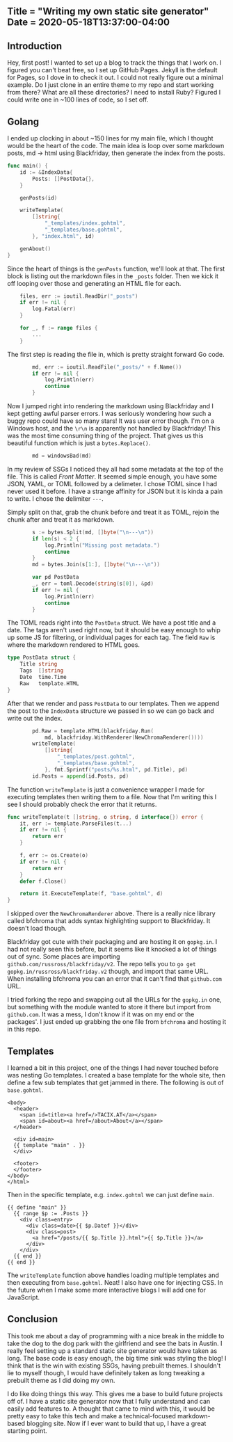 Title = "Writing my own static site generator"
Date = 2020-05-18T13:37:00-04:00
---
## Introduction 

Hey, first post! I wanted to set up a blog to track the things that I work on. I figured you can't beat free, so I set up GitHub Pages. Jekyll is the default for Pages, so I dove in to check it out. I could not really figure out a minimal example. Do I just clone in an entire theme to my repo and start working from there? What are all these directories? I need to install Ruby? Figured I could write one in \~100 lines of code, so I set off.

## Golang

I ended up clocking in about \~150 lines for my main file, which I thought would be the heart of the code. The main idea is loop over some markdown posts, md -> html using Blackfriday, then generate the index from the posts.

```go
func main() {
	id := &IndexData{
		Posts: []PostData{},
	}

	genPosts(id)

	writeTemplate(
		[]string{
			"_templates/index.gohtml",
			"_templates/base.gohtml",
		}, "index.html", id)

	genAbout()
}
```

Since the heart of things is the `genPosts` function, we'll look at that. The first block is listing out the markdown files in the `_posts` folder. Then we kick it off looping over those and generating an HTML file for each.

```go
	files, err := ioutil.ReadDir("_posts")
	if err != nil {
		log.Fatal(err)
	}

	for _, f := range files {
		...
	}
```

The first step is reading the file in, which is pretty straight forward Go code.

```go
		md, err := ioutil.ReadFile("_posts/" + f.Name())
		if err != nil {
			log.Println(err)
			continue
		}
```

Now I jumped right into rendering the markdown using Blackfriday and I kept getting awful parser errors. I was seriously wondering how such a buggy repo could have so many stars! It was user error though. I'm on a Windows host, and the `\r\n` is apparently not handled by Blackfriday! This was the most time consuming thing of the project. That gives us this beautiful function which is just a `bytes.Replace()`.

```go
		md = windowsBad(md)
```

In my review of SSGs I noticed they all had some metadata at the top of the file. This is called *Front Matter*. It seemed simple enough, you have some JSON, YAML, or TOML followed by a delimeter. I chose TOML since I had never used it before. I have a strange affinity for JSON but it is kinda a pain to write. I chose the delimiter `---`. 

Simply split on that, grab the chunk before and treat it as TOML, rejoin the chunk after and treat it as markdown.

```go
		s := bytes.Split(md, []byte("\n---\n"))
		if len(s) < 2 {
			log.Println("Missing post metadata.")
			continue
		}
		md = bytes.Join(s[1:], []byte("\n---\n"))

		var pd PostData
		_, err = toml.Decode(string(s[0]), &pd)
		if err != nil {
			log.Println(err)
			continue
		}
```

The TOML reads right into the `PostData` struct. We have a post title and a date. The tags aren't used right now, but it should be easy enough to whip up some JS for filtering, or individual pages for each tag. The field `Raw` is where the markdown rendered to HTML goes.

```go
type PostData struct {
	Title string
	Tags  []string
	Date  time.Time
	Raw   template.HTML
}
```

After that we render and pass `PostData` to our templates. Then we append the post to the `IndexData` structure we passed in so we can go back and write out the index.

```go
		pd.Raw = template.HTML(blackfriday.Run(
			md, blackfriday.WithRenderer(NewChromaRenderer())))
		writeTemplate(
			[]string{
				"_templates/post.gohtml",
				"_templates/base.gohtml",
			}, fmt.Sprintf("posts/%s.html", pd.Title), pd)
		id.Posts = append(id.Posts, pd)
```

The function `writeTemplate` is just a convenience wrapper I made for executing templates then writing them to a file. Now that I'm writing this I see I should probably check the error that it returns.

```go
func writeTemplate(t []string, o string, d interface{}) error {
	it, err := template.ParseFiles(t...)
	if err != nil {
		return err
	}

	f, err := os.Create(o)
	if err != nil {
		return err
	}
	defer f.Close()

	return it.ExecuteTemplate(f, "base.gohtml", d)
}
```

I skipped over the `NewChromaRenderer` above. There is a really nice library called bfchroma that adds syntax highlighting support to Blackfriday. It doesn't load though. 

Blackfriday got cute with their packaging and are hosting it on `gopkg.in`. I had not really seen this before, but it seems like it knocked a lot of things out of sync. Some places are importing `github.com/russross/blackfriday/v2`. The repo tells you to `go get gopkg.in/russross/blackfriday.v2` though, and import that same URL. When installing bfchroma you can an error that it can't find that `github.com` URL.

I tried forking the repo and swapping out all the URLs for the `gopkg.in` one, but something with the module wanted to store it there but import from `github.com`. It was a mess, I don't know if it was on my end or the packages'. I just ended up grabbing the one file from `bfchroma` and hosting it in this repo.

## Templates

I learned a bit in this project, one of the things I had never touched before was nesting Go templates. I created a base template for the whole site, then define a few sub templates that get jammed in there. The following is out of `base.gohtml`.

```go-html-template
<body>
  <header>
    <span id=title><a href=/>TACIX.AT</a></span>
    <span id=about><a href=/about>About</a></span>
  </header>

  <div id=main>
  {{ template "main" . }}
  </div>

  <footer>
  </footer>
</body>
</html>
```

Then in the specific template, e.g. `index.gohtml` we can just define `main`.

```go-html-template
{{ define "main" }}
  {{ range $p := .Posts }}
    <div class=entry>
      <div class=date>{{ $p.Datef }}</div>
      <div class=post>
      	<a href="/posts/{{ $p.Title }}.html">{{ $p.Title }}</a>
      </div>
    </div>
  {{ end }}
{{ end }}
```

The `writeTemplate` function above handles loading multiple templates and then executing from `base.gohtml`. Neat! I also have one for injecting CSS. In the future when I make some more interactive blogs I will add one for JavaScript.

## Conclusion

This took me about a day of programming with a nice break in the middle to take the dog to the dog park with the girlfriend and see the bats in Austin. I really feel setting up a standard static site generator would have taken as long. The base code is easy enough, the big time sink was styling the blog! I think that is the win with existing SSGs, having prebuilt themes. I shouldn't lie to myself though, I would have definitely taken as long tweaking a prebuilt theme as I did doing my own.

I do like doing things this way. This gives me a base to build future projects off of. I have a static site generator now that I fully understand and can easily add features to. A thought that came to mind with this, it would be pretty easy to take this tech and make a technical-focused markdown-based blogging site. Now if I ever want to build that up, I have a great starting point.